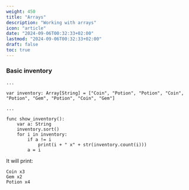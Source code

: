 ```yaml
---
weight: 450
title: "Arrays"
description: "Working with arrays"
icon: "article"
date: "2024-09-06T00:32:33+02:00"
lastmod: "2024-09-06T00:32:33+02:00"
draft: false
toc: true
---
```



### Basic inventory

```gdscript
...

var inventory: Array[String] = ["Coin", "Potion", "Potion", "Coin", "Potion", "Gem", "Potion", "Coin", "Gem"]

...

func show_inventory():
	var a: String
	inventory.sort()
	for i in inventory:
		if a != i 
			print(i + " x" + str(inventory.count(i)))
		a = i 
```

It will print:
```
Coin x3
Gem x2
Potion x4
```
